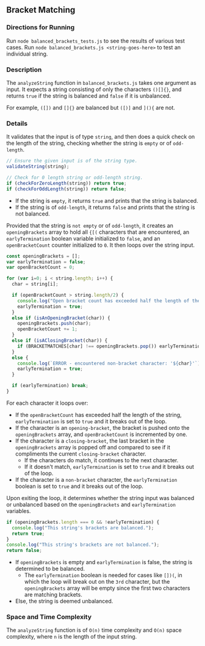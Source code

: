 ## Bracket Matching
### Directions for Running
Run `node balanced_brackets_tests.js` to see the results of various test cases.
Run `node balanced_brackets.js <string-goes-here>` to test an individual string.

### Description
The `analyzeString` function in `balanced_brackets.js` takes one argument as input.  It expects a string consisting of only the characters `()[]{}`, and returns `true` if the string is balanced and `false` if it is unbalanced.

For example, `([])` and `[]{}` are balanced but `([)]` and `](){` are not.

### Details
It validates that the input is of type `string`, and then does a quick check on the length of the string, checking whether the string is `empty` or of `odd-length`.

```javascript
// Ensure the given input is of the string type.
validateString(string);

// Check for 0 length string or odd-length string.
if (checkForZeroLength(string)) return true;
if (checkForOddLength(string)) return false;
```

* If the string is `empty`, it returns `true` and prints that the string is balanced.  
* If the string is of `odd-length`, it returns `false` and prints that the string is not balanced.


Provided that the string is `not empty` or of `odd-length`, it creates an `openingBrackets` array to hold all `{[(` characters that are encountered, an `earlyTermination` boolean variable initialized to `false`, and an `openBracketCount` counter initialized to `0`.  It then loops over the string input.

```javascript
const openingBrackets = [];
var earlyTermination = false;
var openBracketCount = 0;

for (var i=0; i < string.length; i++) {
  char = string[i];

  if (openBracketCount > string.length/2) {
    console.log("Open bracket count has exceeded half the length of the string.");
    earlyTermination = true;
  }
  else if (isAnOpeningBracket(char)) {
    openingBrackets.push(char);
    openBracketCount += 1;
  }
  else if (isAClosingBracket(char)) {
    if (BRACKETMATCHES[char] !== openingBrackets.pop()) earlyTermination = true;
  }
  else {
    console.log(`ERROR - encountered non-bracket character: '${char}'`);
    earlyTermination = true;
  }

  if (earlyTermination) break;
}
```

For each character it loops over:

* If the `openBracketCount` has exceeded half the length of the string, `earlyTermination` is set to `true` and it breaks out of the loop.
* If the character is an `opening-bracket`, the bracket is pushed onto the `openingBrackets` array, and `openBracketCount` is incremented by one.
* If the character is a `closing-bracket`, the last bracket in the `openingBrackets` array is popped off and compared to see if it compliments the current `closing-bracket` character.
  * If the characters do match, it continues to the next character.
  * If it doesn't match, `earlyTermination` is set to `true` and it breaks out of the loop.
* If the character is a `non-bracket` character, the `earlyTermination` boolean is set to `true` and it breaks out of the loop.

Upon exiting the loop, it determines whether the string input was balanced or unbalanced based on the `openingBrackets` and `earlyTermination` variables.

```javascript
if (openingBrackets.length === 0 && !earlyTermination) {
  console.log("This string's brackets are balanced.");
  return true;
}
console.log("This string's brackets are not balanced.");
return false;
```

* If `openingBrackets` is empty and `earlyTermination` is false, the string is determined to be balanced.  
  * The `earlyTermination` boolean is needed for cases like `[])(`, in which the loop will break out on the `3rd` character, but the `openingBrackets` array will be empty since the first two characters are matching brackets.
* Else, the string is deemed unbalanced.

### Space and Time Complexity
The `analyzeString` function is of `O(n)` time complexity and `O(n)` space complexity, where `n` is the length of the input string.
